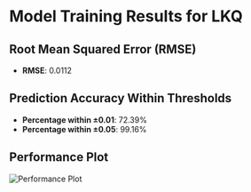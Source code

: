 # Model Training Results for LKQ

## Root Mean Squared Error (RMSE)
- **RMSE**: 0.0112

## Prediction Accuracy Within Thresholds
- **Percentage within ±0.01**: 72.39%
- **Percentage within ±0.05**: 99.16%

## Performance Plot
![Performance Plot](../imgs/LKQ.png)
